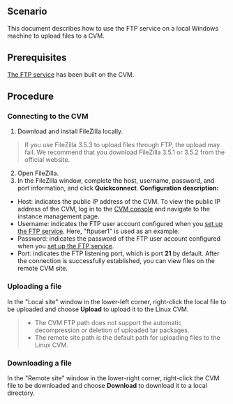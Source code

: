 ## Scenario

This document describes how to use the FTP service on a local Windows machine to upload files to a CVM.

## Prerequisites

[The FTP service](https://intl.cloud.tencent.com/document/product/213/10912) has been built on the CVM.

## Procedure

### Connecting to the CVM
1. Download and install FileZilla locally.
> If you use FileZilla 3.5.3 to upload files through FTP, the upload may fail. We recommend that you download FileZilla 3.5.1 or 3.5.2 from the official website.
>
2. Open FileZilla.
3. In the FileZilla window, complete the host, username, password, and port information, and click **Quickconnect**.
**Configuration description:**
 - Host: indicates the public IP address of the CVM. To view the public IP address of the CVM, log in to the [CVM console](https://console.cloud.tencent.com/cvm) and navigate to the instance management page.
 - Username: indicates the FTP user account configured when you [set up the FTP service](https://intl.cloud.tencent.com/document/product/213/10912). Here, "ftpuser1" is used as an example.
 - Password: indicates the password of the FTP user account configured when you [set up the FTP service](https://intl.cloud.tencent.com/document/product/213/10912).
 - Port: indicates the FTP listening port, which is port **21** by default.
After the connection is successfully established, you can view files on the remote CVM site.

### Uploading a file
In the "Local site" window in the lower-left corner, right-click the local file to be uploaded and choose **Upload** to upload it to the Linux CVM.
> 
>- The CVM FTP path does not support the automatic decompression or deletion of uploaded tar packages.
>- The remote site path is the default path for uploading files to the Linux CVM.
>


### Downloading a file
In the "Remote site" window in the lower-right corner, right-click the CVM file to be downloaded and choose **Download** to download it to a local directory.


